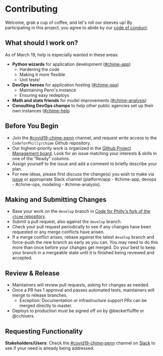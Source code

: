 # Contributing

Welcome, grab a cup of coffee, and let's roll our sleeves up! By participating in this project, you agree to abide by our [code of conduct](CODE_OF_CONDUCT.md).

## What should I work on?

As of March 19, help is especially wanted in these areas:

- **Python wizards** for application development ([#chime-app](https://codeforphilly.org/chat?channel=chime-app))
  - Hardening the code
  - Making it more flexible
  - Unit tests!
- **DevOps heroes** for application hosting ([#chime-ops](https://codeforphilly.org/chat?channel=chime-ops))
  - Maintaining Penn's instance
  - Ensuring easy redeploys
- **Math and stats friends** for model improvements ([#chime-analysis](https://codeforphilly.org/chat?channel=chime-analysis))
- **Consulting DevOps champs** to help other public agencies set up their own instances ([#chime-help](https://codeforphilly.org/chat?channel=chime-help)

## Before You Begin

- Join the [#covid19-chime-penn](https://codeforphilly.org/chat?channel=covid19-chime-penn) channel, and request write access to the `CodeforPhilly/chime` Github repository.
- Our highest-priority work is organized in the [Github Project Management board](https://github.com/CodeForPhilly/chime/projects/2). Look for an issue matching your interests & skills in one of the "Ready" columns.
- Assign yourself to the issue and add a comment to briefly describe your plan.
- For new ideas, please first discuss the change(s) you wish to make via [issue](https://github.com/codeforphilly/chime/issues) or appropriate Slack channel (platform/app - #chime-app, devops - #chime-ops, modeling - #chime-analysis). 

## Making and Submitting Changes

- Base your work on the `develop` branch in [Code for Philly's fork of the `chime` repository](https://github.com/CodeForPhilly/chime).
- Submit a pull request, also against the `develop` branch.
- Check your pull request periodically to see if any changes have been requested or any merge conflicts have arisen.
- If a merge conflict arises, rebase against the latest `develop` branch and force-push the new branch as early as you can. You may need to do this more than once before your changes get merged. Do your best to keep your branch in a mergeable state until it is finished being reviewed and accepted.

## Review & Release

<!-- Currently establishing & clarifying the release process, this is just a skeleton. -->

- Maintainers will review pull requests, asking for changes as needed.
- Once a PR has 1 approval and passes automated tests, maintainers will merge to release branches.
  - Exception: Documentation or infrastructure support PRs can be merged directly to master.
- Deploys to production must be signed off on by @beckerfluffle or @cchivers.

## Requesting Functionality

**Stakeholders/Users**: Check the [#covid19-chime-penn](https://codeforphilly.org/chat/covid19-chime-penn) channel on [Slack](https://codeforphilly.org/chat) to see if your need is already being addressed.
